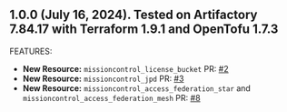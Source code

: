 ## 1.0.0 (July 16, 2024). Tested on Artifactory 7.84.17 with Terraform 1.9.1 and OpenTofu 1.7.3

FEATURES:

* **New Resource:** `missioncontrol_license_bucket` PR: [#2](https://github.com/jfrog/terraform-provider-mission-control/pull/2)
* **New Resource:** `missioncontrol_jpd` PR: [#3](https://github.com/jfrog/terraform-provider-mission-control/pull/3)
* **New Resource:** `missioncontrol_access_federation_star` and `missioncontrol_access_federation_mesh` PR: [#8](https://github.com/jfrog/terraform-provider-mission-control/pull/8)